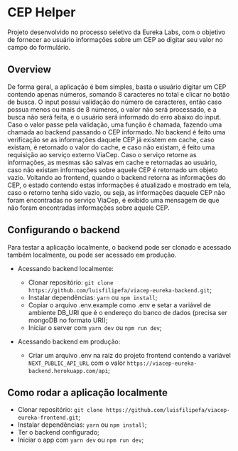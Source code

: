 # CEP Helper

Projeto desenvolvido no processo seletivo da Eureka Labs, com o objetivo de fornecer ao usuário informações sobre um CEP ao digitar seu valor no campo do formulário.

## Overview

De forma geral, a aplicação é bem simples, basta o usuário digitar um CEP contendo apenas números, somando 8 caracteres no total e clicar no botão de busca. O input possui validação do número de caracteres, então caso possua menos ou mais de 8 números, o valor não será processado, e a busca não será feita, e o usuário será informado do erro abaixo do input.
Caso o valor passe pela validação, uma função é chamada, fazendo uma chamada ao backend passando o CEP informado. No backend é feito uma verificação se as informações daquele CEP já existem em cache, caso existam, é retornado o valor do cache, e caso não existam, é feito uma requisição ao serviço externo ViaCep. Caso o serviço retorne as informações, as mesmas são salvas em cache e retornadas ao usuário, caso não existam informações sobre aquele CEP é retornado um objeto vazio.
Voltando ao frontend, quando o backend retorna as informações do CEP, o estado contendo estas informações é atualizado e mostrado em tela, caso o retorno tenha sido vazio, ou seja, as informações daquele CEP não foram encontradas no serviço ViaCep, é exibido uma mensagem de que não foram encontradas informações sobre aquele CEP.

## Configurando o backend

Para testar a aplicação localmente, o backend pode ser clonado e acessado também localmente, ou pode ser acessado em produção.

- Acessando backend localmente:

  - Clonar repositório: `git clone https://github.com/luisfilipefa/viacep-eureka-backend.git`;
  - Instalar dependências: `yarn` ou `npm install`;
  - Copiar o arquivo .env.example como .env e setar a variável de ambiente DB_URI que é o endereço do banco de dados (precisa ser mongoDB no formato URI);
  - Iniciar o server com `yarn dev` ou `npm run dev`;

- Acessando backend em produção:
  - Criar um arquivo .env na raiz do projeto frontend contendo a variável `NEXT_PUBLIC_API_URL` com o valor `https://viacep-eureka-backend.herokuapp.com/api`;

## Como rodar a aplicação localmente

- Clonar repositório: `git clone https://github.com/luisfilipefa/viacep-eureka-frontend.git`;
- Instalar dependências: `yarn` ou `npm install`;
- Ter o backend configurado;
- Iniciar o app com `yarn dev` ou `npm run dev`;
